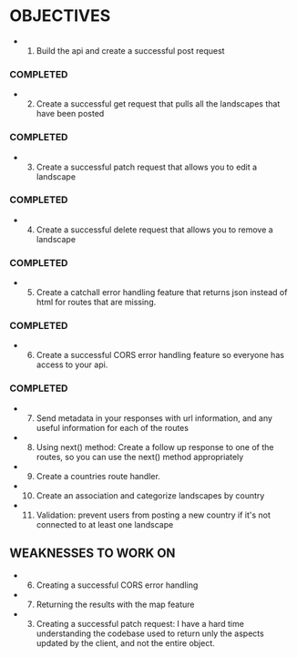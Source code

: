 # OBJECTIVES
- 1. Build the api and create a successful post request
### COMPLETED

- 2. Create a successful get request that pulls all the landscapes that have been posted
### COMPLETED

- 3. Create a successful patch request that allows you to edit a landscape
### COMPLETED

- 4. Create a successful delete request that allows you to remove a landscape
### COMPLETED

- 5. Create a catchall error handling feature that returns json instead of html for routes that are missing.
### COMPLETED

- 6. Create a successful CORS error handling feature so everyone has access to your api.
### COMPLETED

- 7. Send metadata in your responses with url information, and any useful information for each of the routes
- 8. Using next() method: Create a follow up response to one of the routes, so you can use the next() method appropriately
- 9. Create a countries route handler.
- 10. Create an association and categorize landscapes by country
- 11. Validation: prevent users from posting a new country if it's not connected to at least one landscape

## WEAKNESSES TO WORK ON
- 6. Creating a successful CORS error handling
- 7. Returning the results with the map feature
- 3. Creating a successful patch request: I have a hard time understanding the codebase used to return unly the aspects updated by the client, and not the entire object.
